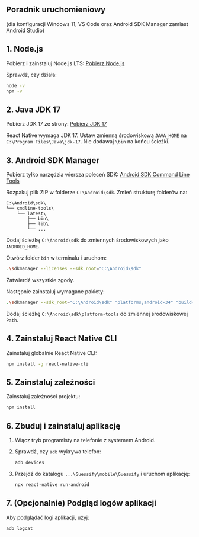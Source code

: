 ## Poradnik uruchomieniowy 
(dla konfiguracji Windows 11, VS Code oraz Android SDK Manager zamiast Android Studio)

## 1. Node.js
Pobierz i zainstaluj Node.js LTS: [Pobierz Node.js](https://nodejs.org/en/download)

Sprawdź, czy działa:

```bash
node -v
npm -v
```

## 2. Java JDK 17
Pobierz JDK 17 ze strony: [Pobierz JDK 17](https://www.oracle.com/java/technologies/javase/jdk17-archive-downloads.html)

React Native wymaga JDK 17. Ustaw zmienną środowiskową `JAVA_HOME` na `C:\Program Files\Java\jdk-17`. 
Nie dodawaj `\bin` na końcu ścieżki.

## 3. Android SDK Manager
Pobierz tylko narzędzia wiersza poleceń SDK: [Android SDK Command Line Tools](https://developer.android.com/studio?hl=pl#command-line-tools-only)

Rozpakuj plik ZIP w folderze `C:\Android\sdk`. Zmień strukturę folderów na:

```
C:\Android\sdk\
└── cmdline-tools\
    └── latest\
        ├── bin\
        ├── lib\
        └── ...
```

Dodaj ścieżkę `C:\Android\sdk` do zmiennych środowiskowych jako `ANDROID_HOME`. 

Otwórz folder `bin` w terminalu i uruchom:

```bash
.\sdkmanager --licenses --sdk_root="C:\Android\sdk"
```

Zatwierdź wszystkie zgody.

Następnie zainstaluj wymagane pakiety:

```bash
.\sdkmanager --sdk_root="C:\Android\sdk" "platforms;android-34" "build-tools;34.0.0" "ndk;21.3.6528147" "platform-tools"
```

Dodaj ścieżkę `C:\Android\sdk\platform-tools` do zmiennej środowiskowej `Path`.

## 4. Zainstaluj React Native CLI

Zainstaluj globalnie React Native CLI:

```bash
npm install -g react-native-cli
```

## 5. Zainstaluj zależności

Zainstaluj zależności projektu:

```bash
npm install
```

## 6. Zbuduj i zainstaluj aplikację

1. Włącz tryb programisty na telefonie z systemem Android.
2. Sprawdź, czy `adb` wykrywa telefon:

    ```bash
    adb devices
    ```

3. Przejdź do katalogu `...\Guessify\mobile\Guessify` i uruchom aplikację:

    ```bash
    npx react-native run-android
    ```

## 7. (Opcjonalnie) Podgląd logów aplikacji

Aby podglądać logi aplikacji, użyj:

```bash
adb logcat
```
